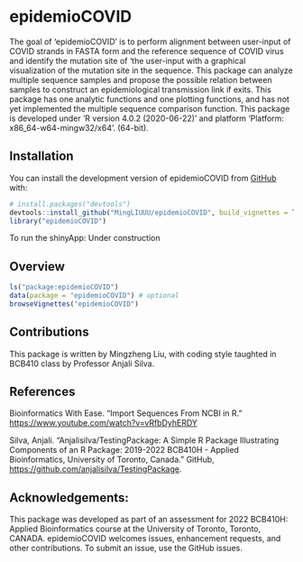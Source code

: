 
<!-- README.md is generated from README.Rmd. Please edit that file -->

# epidemioCOVID

<!-- badges: start -->
<!-- badges: end -->

The goal of ‘epidemioCOVID’ is to perform alignment between user-input
of COVID strands in FASTA form and the reference sequence of COVID virus
and identify the mutation site of ‘the user-input with a graphical
visualization of the mutation site in the sequence. This package can
analyze multiple sequence samples and propose the possible relation
between samples to construct an epidemiological transmission link if
exits. This package has one analytic functions and one plotting
functions, and has not yet implemented the multiple sequence comparison
function. This package is developed under ’R version 4.0.2 (2020-06-22)’
and platform ‘Platform: x86_64-w64-mingw32/x64’. (64-bit).

## Installation

You can install the development version of epidemioCOVID from
[GitHub](https://github.com/) with:

``` r
# install.packages("devtools")
devtools::install_github("MingLIUUU/epidemioCOVID", build_vignettes = TRUE)
library("epidemioCOVID")
```

To run the shinyApp: Under construction

## Overview

``` r
ls("package:epidemioCOVID")
data(package = "epidemioCOVID") # optional
browseVignettes("epidemioCOVID")
```

## Contributions

This package is written by Mingzheng Liu, with coding style taughted in
BCB410 class by Professor Anjali Silva.

## References

Bioinformatics With Ease. “Import Sequences From NCBI in R.”
<https://www.youtube.com/watch?v=vRfbDyhERDY>

Silva, Anjali. “Anjalisilva/TestingPackage: A Simple R Package
Illustrating Components of an R Package: 2019-2022 BCB410H - Applied
Bioinformatics, University of Toronto, Canada.” GitHub,
<https://github.com/anjalisilva/TestingPackage>.

## Acknowledgements:

This package was developed as part of an assessment for 2022 BCB410H:
Applied Bioinformatics course at the University of Toronto, Toronto,
CANADA. epidemioCOVID welcomes issues, enhancement requests, and other
contributions. To submit an issue, use the GitHub issues.
